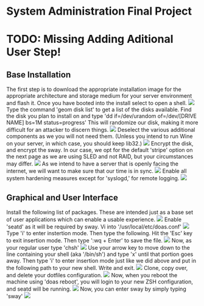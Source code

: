 # System Administration Final Project

# TODO: Missing Adding Aditional User Step!

## Base Installation
The first step is to download the appropriate installation image for the appropriate architecture and storage medium for your server environment and flash it. Once you have booted into the install select to open a shell.
![](bsd-setup/1.png)
Type the command 'geom disk list' to get a list of the disks available. Find the disk you plan to install on and type 'dd if=/dev/urandom of=/dev/[DRIVE NAME] bs=1M status=progress' This will randomize our disk, making it more difficult for an attacker to discern things.
![](bsd-setup/2.png)
Deselect the various additional components as we you will not need them. (Unless you intend to run Wine on your server, in which case, you should keep lib32.)
![](bsd-setup/3.png)
Encrypt the disk, and encrypt the sway. In our case, we opt for the default 'stripe' option on the next page as we are using SLED and not RAID, but your circumstances may differ.
![](bsd-setup/4.png)
As we intend to have a server that is openly facing the internet, we will want to make sure that our time is in sync.
![](bsd-setup/6.png)
Enable all system hardening measures except for 'syslogd,' for remote logging. 
![](bsd-setup/7.png)
## Graphical and User Interface
Install the following list of packages. These are intended just as a base set of user applications which can enable a usable experience.
![](bsd-setup/8.png)
Enable 'seatd' as it will be required by sway. Vi into '/usr/local/etc/doas.conf'
![](bsd-setup/9.png)
Type 'i' to enter instertion mode. Then type the following. Hit the 'Esc' key to exit insertion mode. Then type ':wq + Enter' to save the file.
![](bsd-setup/10.png)
Now, as your regular user type 'chsh'
![](bsd-setup/11.png)
Use your arrow key to move down to the line containing your shell (aka '/bin/sh') and type 'x' until that portion goes away. Then type 'i' to enter insertion mode just like we did above and put in the following path to your new shell. Write and exit.
![](bsd-setup/12.png)
Clone, copy over, and delete your dotfiles configuration.
![](bsd-setup/13.png)
Now, when you reboot the machine using 'doas reboot', you will login to your new ZSH configuration, and seatd will be running.
![](bsd-setup/14.png)
Now, you can enter sway by simply typing 'sway'
![](bsd-setup/15.png)
